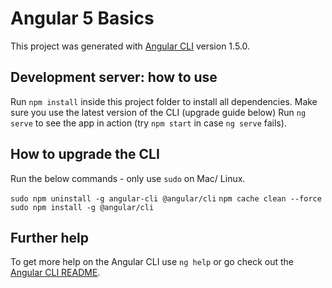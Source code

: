 # Angular 5 Basics

This project was generated with [Angular CLI](https://github.com/angular/angular-cli) version 1.5.0.

## Development server: how to use

Run `npm install` inside this project folder to install all dependencies.
Make sure you use the latest version of the CLI (upgrade guide below)
Run `ng serve` to see the app in action (try `npm start` in case `ng serve` fails).

## How to upgrade the CLI

Run the below commands - only use `sudo` on Mac/ Linux.

`sudo npm uninstall -g angular-cli @angular/cli`
`npm cache clean --force`
`sudo npm install -g @angular/cli`

## Further help

To get more help on the Angular CLI use `ng help` or go check out the [Angular CLI README](https://github.com/angular/angular-cli/blob/master/README.md).
